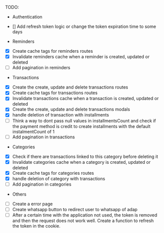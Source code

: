 TODO:

- Authentication

* [] Add refresh token logic or change the token expiration time to some days

- Reminders

* [x] Create cache tags for reminders routes
* [x] Invalidate reminders cache when a reminder is created, updated or deleted
* [ ] Add pagination in reminders

- Transactions

* [x] Create the create, update and delete transactions routes
* [x] Create cache tags for transactions routes
* [x] Invalidate transactions cache when a transaction is created, updated or deleted
* [x] Create the create, update and delete transactions modals
* [x] handle deletion of transaction with installments
* [ ] Think a way to dont pass null values in installmentsCount and check if the payment method is credit to create installments with the default instalmentCount of 1
* [ ] Add pagination in transactions

- Categories

* [x] Check if there are transactions linked to this category before deleting it
* [x] Invalidate categories cache when a category is created, updated or deleted
* [x] Create cache tags for categories routes
* [x] handle deletion of category with transactions
* [ ] Add pagination in categories

- Others

* [ ] Create a error page
* [ ] Create whatsapp button to redirect user to whatsapp of adap
* [ ] After a certain time with the application not used, the token is removed and then the request does not work well. Create a function to refresh the token in the cookie.
